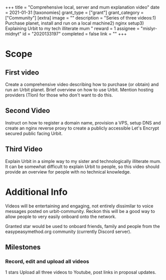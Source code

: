 +++
title = "Comprehensive local, server and mum explanation video"
date = 2021-01-31
[taxonomies]
grant_type = ["grant"]
grant_category = ["Community"]
[extra]
image = ""
description = "Series of three videos:1) Purchase planet, install and run on a local machine2) nginx setup3) Explaining Urbit to my tech illiterate mum "
reward = 1
assignee = "mislyr-midnyt"
id = "2020133197"
completed = false
link = ""
+++

# Scope

## First video
Create a comprehensive video describing how to purchase (or obtain) and run an Urbit planet. Brief overview on how to use Urbit. Mention hosting providers (Tlon) for those who don't want to do this.

## Second Video
Instruct on how to register a domain name, provision a VPS, setup DNS and create an nginx reverse proxy to create a publicly accessible Let's Encrypt secured public facing Urbit.

## Third Video
Explain Urbit in a simple way to my sister and technologically illiterate mum. It can be somewhat difficult to explain Urbit to people, so this video should provide an overview for people with no technical knowledge.

# Additional Info

Videos will be entertaining and engaging, not entirely dissimilar to voice messages posted on urbit-community. Reckon this will be a good way to allow people to very easily onboard onto the network.

Granted star would be used to onboard friends, family and people from the easypeasymethod.org community (currently Discord server).

## Milestones


### Record, edit and upload all videos
1 stars
Upload all three videos to Youtube, post links in proposal updates.

    